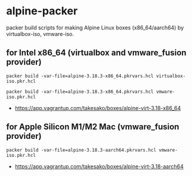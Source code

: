 # alpine-packer
packer build scripts for making Alpine Linux boxes (x86_64/aarch64) by virtualbox-iso, vmware-iso.

## for Intel x86_64 (virtualbox and vmware_fusion provider)

```packer build -var-file=alpine-3.18.3-x86_64.pkrvars.hcl virtualbox-iso.pkr.hcl```

```packer build -var-file=alpine-3.18.3-x86_64.pkrvars.hcl vmware-iso.pkr.hcl```

- https://app.vagrantup.com/takesako/boxes/alpine-virt-3.18-x86_64

## for Apple Silicon M1/M2 Mac (vmware_fusion provider)

```packer build -var-file=alpine-3.18.3-aarch64.pkrvars.hcl vmware-iso.pkr.hcl```

- https://app.vagrantup.com/takesako/boxes/alpine-virt-3.18-aarch64

